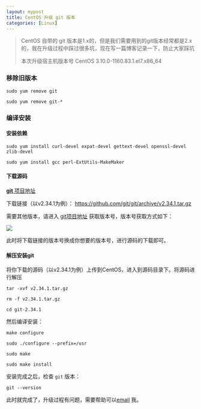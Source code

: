 ```yaml
---
layout: mypost
title: CentOS 升级 git 版本
categories: [Linux]
---
```


> CentOS 自带的 git 版本是1.x的，但是我们需要用到的git版本经常都是2.x的，我在升级过程中踩过很多坑，现在写一篇博客记录一下，防止大家踩坑
>
> 本次升级宿主机版本号 CentOS 3.10.0-1160.83.1.el7.x86_64

### 移除旧版本

```shell
sudo yum remove git

sudo yum remove git-*
```

### 编译安装

#### 安装依赖

```shell
sudo yum install curl-devel expat-devel gettext-devel openssl-devel zlib-devel

sudo yum install gcc perl-ExtUtils-MakeMaker
```

#### 下载源码

[**git** 项目地址](https://github.com/git/git)

下载链接（以v2.34.1为例）： https://github.com/git/git/archive/v2.34.1.tar.gz

需要其他版本，请进入 [git项目地址](https://github.com/git/git) 获取版本号，版本号获取方式如下：

![](20230212155131.png)

此时将下载链接的版本号换成你想要的版本号，进行源码的下载即可。

#### 解压安装git

将你下载的源码（以v2.34.1为例）上传到CentOS，进入到源码目录下。将源码进行解压

```shell
tar -xvf v2.34.1.tar.gz

rm -f v2.34.1.tar.gz

cd git-2.34.1
```

然后编译安装：

```shell
make configure

sudo ./configure --prefix=/usr

sudo make

sudo make install
```

安装完成之后，检查 `git` 版本：

```shell
git --version
```

此时就完成了，升级过程有问题，需要帮助可以[email](mailto:zhong@jiancai.email) 我。
